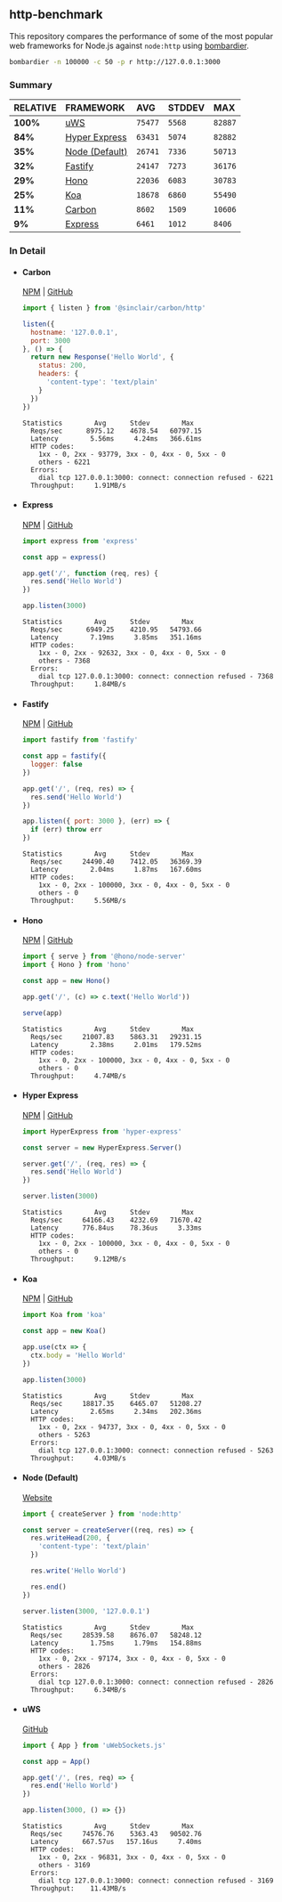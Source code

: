 ## http-benchmark

This repository compares the performance of some of the most popular web frameworks for Node.js against `node:http` using [bombardier](https://github.com/codesenberg/bombardier).

```bash
bombardier -n 100000 -c 50 -p r http://127.0.0.1:3000
```

### Summary

| RELATIVE | FRAMEWORK | AVG | STDDEV | MAX |
| :--- | :--- | :--- | :--- | :--- |
| **100%** | [uWS](#uws) | `75477` | `5568` | `82887` |
| **84%** | [Hyper Express](#hyper-express) | `63431` | `5074` | `82882` |
| **35%** | [Node (Default)](#node-default) | `26741` | `7336` | `50713` |
| **32%** | [Fastify](#fastify) | `24147` | `7273` | `36176` |
| **29%** | [Hono](#hono) | `22036` | `6083` | `30783` |
| **25%** | [Koa](#koa) | `18678` | `6860` | `55490` |
| **11%** | [Carbon](#carbon) | `8602` | `1509` | `10606` |
| **9%** | [Express](#express) | `6461` | `1012` | `8406` |


### In Detail

- #### Carbon
  [NPM](https://npmjs.com/@sinclair/carbon) | [GitHub](https://github.com/sinclairzx81/carbon)
  ```js
  import { listen } from '@sinclair/carbon/http'

  listen({
    hostname: '127.0.0.1',
    port: 3000
  }, () => {
    return new Response('Hello World', {
      status: 200,
      headers: {
        'content-type': 'text/plain'
      }
    })
  })
  ```

  ```
  Statistics        Avg      Stdev        Max
    Reqs/sec      8975.12    4678.54   60797.15
    Latency        5.56ms     4.24ms   366.61ms
    HTTP codes:
      1xx - 0, 2xx - 93779, 3xx - 0, 4xx - 0, 5xx - 0
      others - 6221
    Errors:
      dial tcp 127.0.0.1:3000: connect: connection refused - 6221
    Throughput:     1.91MB/s
  ```

- #### Express
  [NPM](https://npmjs.com/express) | [GitHub](https://github.com/expressjs/express)
  ```js
  import express from 'express'

  const app = express()

  app.get('/', function (req, res) {
    res.send('Hello World')
  })

  app.listen(3000)
  ```

  ```
  Statistics        Avg      Stdev        Max
    Reqs/sec      6949.25    4210.95   54793.66
    Latency        7.19ms     3.85ms   351.16ms
    HTTP codes:
      1xx - 0, 2xx - 92632, 3xx - 0, 4xx - 0, 5xx - 0
      others - 7368
    Errors:
      dial tcp 127.0.0.1:3000: connect: connection refused - 7368
    Throughput:     1.84MB/s
  ```

- #### Fastify
  [NPM](https://npmjs.com/fastify) | [GitHub](https://github.com/fastify/fastify)
  ```js
  import fastify from 'fastify'

  const app = fastify({
    logger: false
  })

  app.get('/', (req, res) => {
    res.send('Hello World')
  })

  app.listen({ port: 3000 }, (err) => {
    if (err) throw err
  })
  ```

  ```
  Statistics        Avg      Stdev        Max
    Reqs/sec     24490.40    7412.05   36369.39
    Latency        2.04ms     1.87ms   167.60ms
    HTTP codes:
      1xx - 0, 2xx - 100000, 3xx - 0, 4xx - 0, 5xx - 0
      others - 0
    Throughput:     5.56MB/s
  ```

- #### Hono
  [NPM](https://npmjs.com/hono) | [GitHub](https://github.com/honojs/hono)
  ```js
  import { serve } from '@hono/node-server'
  import { Hono } from 'hono'

  const app = new Hono()

  app.get('/', (c) => c.text('Hello World'))

  serve(app)
  ```

  ```
  Statistics        Avg      Stdev        Max
    Reqs/sec     21007.83    5863.31   29231.15
    Latency        2.38ms     2.01ms   179.52ms
    HTTP codes:
      1xx - 0, 2xx - 100000, 3xx - 0, 4xx - 0, 5xx - 0
      others - 0
    Throughput:     4.74MB/s
  ```

- #### Hyper Express
  [NPM](https://npmjs.com/hyper-express) | [GitHub](https://github.com/kartikk221/hyper-express)
  ```js
  import HyperExpress from 'hyper-express'

  const server = new HyperExpress.Server()

  server.get('/', (req, res) => {
    res.send('Hello World')
  })

  server.listen(3000)
  ```

  ```
  Statistics        Avg      Stdev        Max
    Reqs/sec     64166.43    4232.69   71670.42
    Latency      776.84us    78.36us     3.33ms
    HTTP codes:
      1xx - 0, 2xx - 100000, 3xx - 0, 4xx - 0, 5xx - 0
      others - 0
    Throughput:     9.12MB/s
  ```

- #### Koa
  [NPM](https://npmjs.com/koa) | [GitHub](https://github.com/koajs/koa)
  ```js
  import Koa from 'koa'

  const app = new Koa()

  app.use(ctx => {
    ctx.body = 'Hello World'
  })

  app.listen(3000)
  ```

  ```
  Statistics        Avg      Stdev        Max
    Reqs/sec     18817.35    6465.07   51208.27
    Latency        2.65ms     2.34ms   202.36ms
    HTTP codes:
      1xx - 0, 2xx - 94737, 3xx - 0, 4xx - 0, 5xx - 0
      others - 5263
    Errors:
      dial tcp 127.0.0.1:3000: connect: connection refused - 5263
    Throughput:     4.03MB/s
  ```

- #### Node (Default)
  [Website](https://nodejs.org/api/http.html)
  ```js
  import { createServer } from 'node:http'

  const server = createServer((req, res) => {
    res.writeHead(200, {
      'content-type': 'text/plain'
    })

    res.write('Hello World')

    res.end()
  })

  server.listen(3000, '127.0.0.1')
  ```

  ```
  Statistics        Avg      Stdev        Max
    Reqs/sec     28539.58    8676.07   58248.12
    Latency        1.75ms     1.79ms   154.88ms
    HTTP codes:
      1xx - 0, 2xx - 97174, 3xx - 0, 4xx - 0, 5xx - 0
      others - 2826
    Errors:
      dial tcp 127.0.0.1:3000: connect: connection refused - 2826
    Throughput:     6.34MB/s
  ```

- #### uWS
  [GitHub](https://github.com/uNetworking/uWebSockets.js)
  ```js
  import { App } from 'uWebSockets.js'

  const app = App()

  app.get('/', (res, req) => {
    res.end('Hello World')
  })

  app.listen(3000, () => {})
  ```

  ```
  Statistics        Avg      Stdev        Max
    Reqs/sec     74576.76    5363.43   90502.76
    Latency      667.57us   157.16us     7.40ms
    HTTP codes:
      1xx - 0, 2xx - 96831, 3xx - 0, 4xx - 0, 5xx - 0
      others - 3169
    Errors:
      dial tcp 127.0.0.1:3000: connect: connection refused - 3169
    Throughput:    11.43MB/s
  ```


